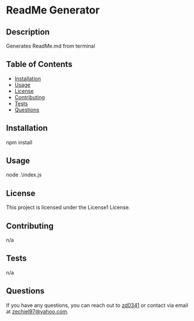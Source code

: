 
  # ReadMe Generator
  
  ## Description
  Generates ReadMe.md from terminal
  
  ## Table of Contents
  - [Installation](#installation)
  - [Usage](#usage)
  - [License](#license)
  - [Contributing](#contributing)
  - [Tests](#tests)
  - [Questions](#questions)
  
  ## Installation
  npm install
  
  ## Usage
  node .\index.js
  
  ## License
  This project is licensed under the License1 License.
  
  ## Contributing
  n/a
  
  ## Tests
  n/a
  
  ## Questions
  If you have any questions, you can reach out to [zd0341](https://github.com/zd0341) or contact via email at zechiel97@yahoo.com.
  